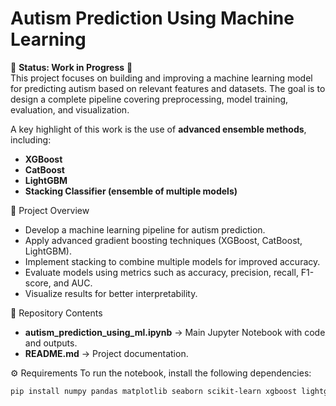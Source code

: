 # Autism Prediction Using Machine Learning

🚧 **Status: Work in Progress** 🚧  
This project focuses on building and improving a machine learning model for predicting autism based on relevant features and datasets. The goal is to design a complete pipeline covering preprocessing, model training, evaluation, and visualization.  

A key highlight of this work is the use of **advanced ensemble methods**, including:
- **XGBoost**
- **CatBoost**
- **LightGBM**
- **Stacking Classifier (ensemble of multiple models)**


 📌 Project Overview
- Develop a machine learning pipeline for autism prediction.
- Apply advanced gradient boosting techniques (XGBoost, CatBoost, LightGBM).
- Implement stacking to combine multiple models for improved accuracy.
- Evaluate models using metrics such as accuracy, precision, recall, F1-score, and AUC.
- Visualize results for better interpretability.


 📂 Repository Contents
- **autism_prediction_using_ml.ipynb** → Main Jupyter Notebook with code and outputs.  
- **README.md** → Project documentation.  


 ⚙️ Requirements
To run the notebook, install the following dependencies:

```bash
pip install numpy pandas matplotlib seaborn scikit-learn xgboost lightgbm catboost jupyter
